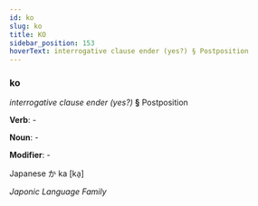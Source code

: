 ```yaml
---
id: ko
slug: ko
title: KO
sidebar_position: 153
hoverText: interrogative clause ender (yes?) § Postposition
---
```


### ko

*interrogative clause ender (yes?)* **§** Postposition

**Verb**: -

**Noun**: -

**Modifier**: -

Japanese か ka [ka̠]

*Japonic Language Family*
